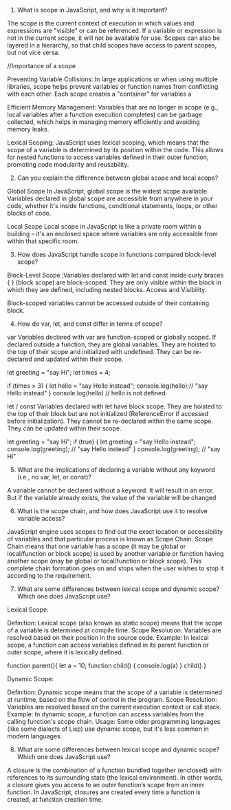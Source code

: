 1. What is scope in JavaScript, and why is it important?

The scope is the current context of execution in which values and expressions are "visible" or can be referenced. If a variable or expression is not in the current scope, it will not be available for use. Scopes can also be layered in a hierarchy, so that child scopes have access to parent scopes, but not vice versa.

//Importance of a scope

Preventing Variable Collisions: In large applications or when using multiple libraries, scope helps prevent variables or function names from conflicting with each other. Each scope creates a "container" for variables a

Efficient Memory Management: Variables that are no longer in scope 
(e.g., local variables after a function execution completes) can be garbage collected, which helps in managing memory efficiently and avoiding memory leaks.

Lexical Scoping: JavaScript uses lexical scoping, which means that the scope of a variable is determined by its position within the code. This allows for nested functions to access variables defined in their outer function, promoting code modularity and reusability.

2. Can you explain the difference between global scope and local scope?

Global Scope
In JavaScript, global scope is the widest scope available. Variables declared in global scope are accessible from anywhere in your code, whether it's inside functions, conditional statements, loops, or other blocks of code.

Local Scope
Local scope in JavaScript is like a private room within a building – it's an enclosed space where variables are only accessible from within that specific room.

3. How does JavaScript handle scope in functions compared block-level scope?

Block-Level Scope ;Variables declared with let and const inside curly braces { } (block scope) are block-scoped.
They are only visible within the block in which they are defined, including nested blocks.
Access and Visibility:

Block-scoped variables cannot be accessed outside of their containing block.

4. How do var, let, and const differ in terms of scope?

var
Variables declared with var are function-scoped or globally scoped.
If declared outside a function, they are global variables.
They are hoisted to the top of their scope and initialized with undefined.
They can be re-declared and updated within their scope.

   let greeting = "say Hi";
   let times = 4;

   if (times > 3) {
        let hello = "say Hello instead";
        console.log(hello);// "say Hello instead"
    }
   console.log(hello) // hello is not defined


let / const
Variables declared with let have block scope.
They are hoisted to the top of their block but are not initialized (ReferenceError if accessed before initialization).
They cannot be re-declared within the same scope.
They can be updated within their scope.

<!-- example -->
  let greeting = "say Hi";
    if (true) {
        let greeting = "say Hello instead";
        console.log(greeting); // "say Hello instead"
    }
    console.log(greeting); // "say Hi"


5. What are the implications of declaring a variable without any keyword (i.e., no var, let, or const)?

A variable cannot be declared without a keyword. It will result in an error.
But if the variable already exists, the value of the variable will be changed


6. What is the scope chain, and how does JavaScript use it to resolve variable access?

JavaScript engine uses scopes to find out the exact location or accessibility of variables and that particular process is known as Scope Chain.
Scope Chain means that one variable has a scope (it may be global or local/function or block scope) is used by another variable or function having another scope (may be global or local/function or block scope).
This complete chain formation goes on and stops when the user wishes to stop it according to the requirement.

7. What are some differences between lexical scope and dynamic scope? Which one does JavaScript use?

Lexical Scope:

Definition: Lexical scope (also known as static scope) means that the scope of a variable is determined at compile time.
Scope Resolution: Variables are resolved based on their position in the source code.
Example: In lexical scope, a function can access variables defined in its parent function or outer scope, where it is lexically defined.

function parent(){
    let a = 10;
    function child() {
        console.log(a)
    }
    child()
}

Dynamic Scope:

Definition: Dynamic scope means that the scope of a variable is determined at runtime, based on the flow of control in the program.
Scope Resolution: Variables are resolved based on the current execution context or call stack.
Example: In dynamic scope, a function can access variables from the calling function's scope chain.
Usage: Some older programming languages (like some dialects of Lisp) use dynamic scope, but it's less common in modern languages.


8. What are some differences between lexical scope and dynamic scope? Which one does JavaScript use?

A closure is the combination of a function bundled together (enclosed) with references to its surrounding state (the lexical environment). In other words, a closure gives you access to an outer function’s scope from an inner function. In JavaScript, closures are created every time a function is created, at function creation time.